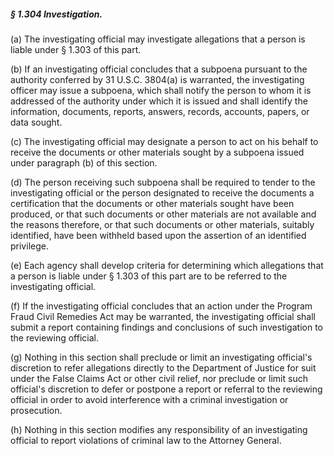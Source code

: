 ##### § 1.304 Investigation. #####

(a) The investigating official may investigate allegations that a person is liable under § 1.303 of this part.

(b) If an investigating official concludes that a subpoena pursuant to the authority conferred by 31 U.S.C. 3804(a) is warranted, the investigating officer may issue a subpoena, which shall notify the person to whom it is addressed of the authority under which it is issued and shall identify the information, documents, reports, answers, records, accounts, papers, or data sought.

(c) The investigating official may designate a person to act on his behalf to receive the documents or other materials sought by a subpoena issued under paragraph (b) of this section.

(d) The person receiving such subpoena shall be required to tender to the investigating official or the person designated to receive the documents a certification that the documents or other materials sought have been produced, or that such documents or other materials are not available and the reasons therefore, or that such documents or other materials, suitably identified, have been withheld based upon the assertion of an identified privilege.

(e) Each agency shall develop criteria for determining which allegations that a person is liable under § 1.303 of this part are to be referred to the investigating official.

(f) If the investigating official concludes that an action under the Program Fraud Civil Remedies Act may be warranted, the investigating official shall submit a report containing findings and conclusions of such investigation to the reviewing official.

(g) Nothing in this section shall preclude or limit an investigating official's discretion to refer allegations directly to the Department of Justice for suit under the False Claims Act or other civil relief, nor preclude or limit such official's discretion to defer or postpone a report or referral to the reviewing official in order to avoid interference with a criminal investigation or prosecution.

(h) Nothing in this section modifies any responsibility of an investigating official to report violations of criminal law to the Attorney General.